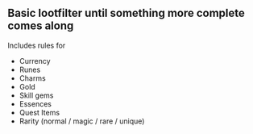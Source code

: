 ## Basic lootfilter until something more complete comes along

Includes rules for
- Currency
- Runes
- Charms
- Gold
- Skill gems
- Essences
- Quest Items
- Rarity (normal / magic / rare / unique)

